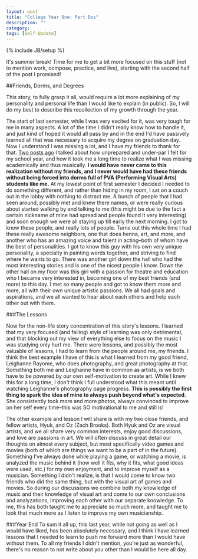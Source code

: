 ```yaml
---
layout: post
title: "College Year One: Part Dos"
description: ""
category: 
tags: [Self-Update]
---
```

{% include JB/setup %}

It's summer break! Time for me to get a bit more focused on this stuff (not to mention work, compose, practice, and live), starting with the second half of the post I promised! 

##Friends, Dorms, and Degrees 

This story, to fully grasp it all, would require a lot more explaining of my personality and personal life than I would like to explain (in public). So, I will do my best to describe this recollection of my growth through the year.

The start of last semester, while I was very excited for it, was very tough for me in many aspects. A lot of the time I didn't really know how to handle it, and just kind of hoped it would all pass by and in the end I'd have passively learned all that was necessary to acquire my degree on graduation day. Now I understand I was missing a lot, and I have my friends to thank for that. [Two posts ago](http://zachberglund.com/2013/04/28/college-year-one-part-the-first/) I talked about how unprepared and under-par I felt for my school year, and how it took me a long time to realize what I was missing academically and thus musically. **I would have never came to this realization without my friends, and I never would have had these friends without being forced into dorms full of PVA (Performing Visual Arts) students like me.** At my lowest point of first semester I decided I needed to do something different, and rather than hiding in my room, I sat on a couch out in the lobby with nothing to distract me. A bunch of people that I had seen around, possibly met and knew there names, or were really curious about started walking by and talking to me (this might be due to the fact a certain nickname of mine had spread and people found it very interesting) and soon enough we were all staying up till early the next morning. I got to know these people, and really lots of people. Turns out this whole time I had these really awesome neighbors, one that does henna, art, and more, and another who has an amazing voice and talent in acting–both of whom have the best of personalities. I got to know this guy with his own very unique personality, a specialty in painting words together, and striving to find where he wants to go. There was another girl down the hall who had the most interesting stories and is one of the nicest people I know. Down the other hall on my floor was this girl with a passion for theatre and education who I became very interested in, becoming one of my best friends (and more) to this day. I met so many people and got to know them more and more, all with their own unique artistic passions. We all had goals and aspirations, and we all wanted to hear about each others and help each other out with them. 

###The Lessons

Now for the non-life story concentration of this story's lessons. I learned that my very focused (and failing) style of learning was only detrimental, and that blocking out my view of everything else to focus on the music I was studying only hurt me. There were lessons, and possibly the most valuable of lessons, I had to learn from the people around me, my friends. I think the best example I have of this is what I learned from my good friend, Leighanne Rayome, who does photography, and great photography at that. Something both me and Leighanne have in common as artists, is we both have to be powered by our own self-motivation to create art. While I knew this for a long time, I don't think I full understood what this meant until watching Leighanne's photography page progress. **This is possibly the first thing to spark the idea of mine to always push beyond what's expected.** She consistently took more and more photos, always convinced to improve on her self every time–this was SO motivational to me and still is! 

The other example and lesson I will share is with my two close friends, and fellow artists, Hyuk, and Oz (Zach Brooks). Both Hyuk and Oz are visual artists, and we all share very common interests, enjoy good discussions, and love are passions in art. We will often discuss in great detail our thoughts on almost every subject, but most specifically video games and movies (both of which are things we want to be a part of in the future). Something I've always done while playing a game, or watching a movie, is analyzed the music behind it (how well it fits, why it fits, what good ideas were used, etc.) for my own enjoyment, and to improve myself as a musician. Something I didn't realize, is that I would come to know two friends who did the same thing, but with the visual art of games and movies. So during our discussions we combine both my knowledge of music and their knowledge of visual art and come to our own conclusions and analyzations, improving each other with our separate knowledge. To me, this has both taught me to appreciate so much more, and taught me to look that much more as I listen to improve my own musicianship.

###Year End
To sum it all up, this last year, while not going as well as I would have liked, has been absolutely necessary, and I think I have learned lessons that I needed to learn to push me forward more than I would have without them. To all my friends I didn't mention, you're just as wonderful, there's no reason to not write about you other than I would be here all day. 